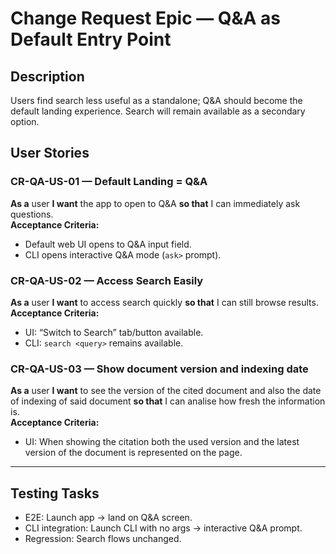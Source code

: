 # Change Request Epic — Q&A as Default Entry Point

## Description
Users find search less useful as a standalone; Q&A should become the default landing experience. Search will remain available as a secondary option.

## User Stories

### CR-QA-US-01 — Default Landing = Q&A
**As a** user **I want** the app to open to Q&A **so that** I can immediately ask questions.  
**Acceptance Criteria:**  
- Default web UI opens to Q&A input field.  
- CLI opens interactive Q&A mode (`ask>` prompt).  

### CR-QA-US-02 — Access Search Easily
**As a** user **I want** to access search quickly **so that** I can still browse results.  
**Acceptance Criteria:**  
- UI: “Switch to Search” tab/button available.  
- CLI: `search <query>` remains available.  

### CR-QA-US-03 — Show document version and indexing date
**As a** user **I want** to see the version of the cited document and also the date of indexing of said document **so that** I can analise how fresh the information is.  
**Acceptance Criteria:**  
- UI: When showing the citation both the used version and the latest version of the document is represented on the page.  

---

## Testing Tasks

- E2E: Launch app → land on Q&A screen.  
- CLI integration: Launch CLI with no args → interactive Q&A prompt.  
- Regression: Search flows unchanged.  
